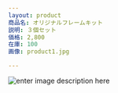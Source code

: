 ```yaml
---
layout: product
商品名: オリジナルフレームキット
説明: ３個セット
価格: 2,800
在庫: 100
画像: product1.jpg

---
```

![enter image description here](https://lh3.googleusercontent.com/GVxQTlLoAR5iG-YDBUdk00yTNefHMfwI8KUAES7-z9k8S8ZCAbrnOLRSV_PZiv0MElareAzfaG7m)

<!--stackedit_data:
eyJoaXN0b3J5IjpbMjkxNTMxNDQ5LDUxMDc2Njc1NF19
-->